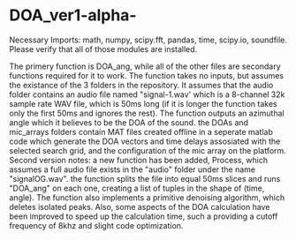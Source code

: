 # DOA_ver1-alpha-
Necessary Imports: math, numpy, scipy.fft, pandas, time, scipy.io, soundfile. Please verify that all of those modules are installed.

The primery function is DOA_ang, while all of the other files are secondary functions required for it to work. The function takes no inputs, but assumes the existance of the 3 folders in the repository.
It assumes that the audio folder contains an audio file named "signal-1.wav' which is a 8-channel 32k sample rate WAV file, which is 50ms long (if it is longer the function takes only the first 50ms and ignores the rest).
The function outputs an azimuthal angle which it believes to be the DOA of the sound. 
the DOAs and mic_arrays folders contain MAT files created offline in a seperate matlab code which generate the DOA vectors and time delays assosiated with the selected search grid, and the configuration of the mic array on the platform.
Second version notes: a new function has been added, Process, which assumes a full audio file exists in the "audio" folder under the name "signalOG.wav". the function splits the file into equal 50ms slices and runs "DOA_ang" on each one, creating a list of tuples in the shape of (time, angle). The function also implements a primitive denoising algorithm, which deletes isolated peaks. Also, some aspects of the DOA calculation have been improved to speed up the calculation time, such a providing a cutoff frequency of 8khz and slight code optimization.
